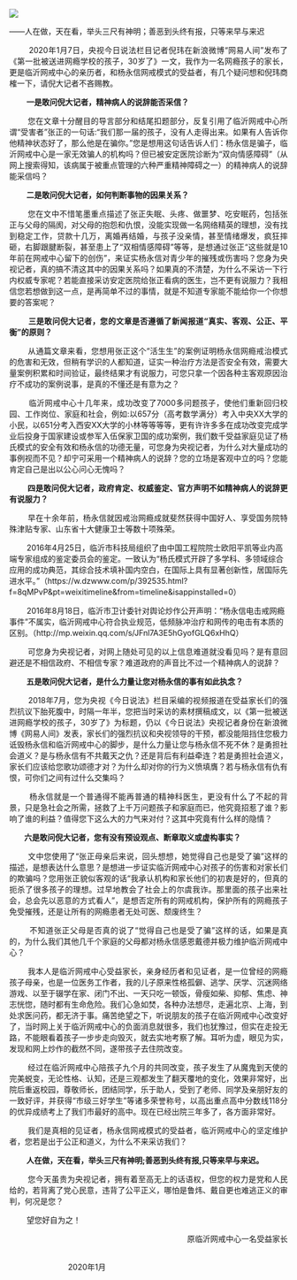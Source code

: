 <p><img src="https://github.com/ZjzMisaka/iaders/img/2020/03/ed95f-0067hHJjly1gaztmyf6bwj30gg099afi.jpg"></p>
<div class="preface">——人在做，天在看，举头三尺有神明；善恶到头终有报，只等来早与来迟</div>
<p><span id="more-8862"></span></p>
<div class="WB_editor_iframe_new">
<p align="justify">​​&nbsp; &nbsp; &nbsp; &nbsp; 2020年1月7日，央视今日说法栏目记者倪玮在新浪微博“网易人间”发布了《第一批被送进网瘾学校的孩子，30岁了》一文，我作为一名网瘾孩子的家长，更是临沂网戒中心的亲历者，和杨永信网戒模式的受益者，有几个疑问想和倪玮商榷一下，请倪大记者不吝赐教。</p>
<p align="justify">&nbsp; &nbsp; &nbsp; &nbsp;<b> 一是敢问倪大记者，精神病人的说辞能否采信？</b></p>
<p align="justify">&nbsp; &nbsp; &nbsp; &nbsp; 您在文章十分醒目的导言部分和结尾扣题部分，反复引用了临沂网戒中心所谓“受害者”张正的一句话:“我们那一届的孩子，没有人走得出来。如果有人告诉你他精神状态好了，那么他是在骗你。”您是想用这句话告诉人们：杨永信是骗子，临沂网戒中心是一家无效骗人的机构吗？但已被安定医院诊断为“双向情感障碍”（从网上搜索得知，该病属于被重点管理的六种严重精神障碍之一）的精神病人的说辞能采信吗？</p>
<p align="justify">&nbsp; &nbsp; &nbsp; &nbsp;<b> 二是敢问倪大记者，如何判断事物的因果关系？</b></p>
<p align="justify">&nbsp; &nbsp; &nbsp; &nbsp; 您在文中不惜笔墨重点描述了张正失眠、头疼、做噩梦、吃安眠药，包括张正与父母的隔阂，对父母的抱怨和仇恨，没能实现做一名网络精英的理想，没有找到稳定工作，贷款十几万，离婚再结婚，与孩子没亲情，甚至情绪爆发，疯狂摔砸，右脚跟腱断裂，甚至患上了“双相情感障碍”等等，是想通过张正“这些就是10年前在网戒中心留下的创伤”，来证实杨永信对青少年的摧残或伤害吗？您身为央视记者，真的搞不清这其中的因果关系吗？如果真的不清楚，为什么不采访一下行内权威专家呢？若能直接采访安定医院给张正看病的医生，岂不更有说服力？我相信您若想做到这一点，是再简单不过的事情，就是不知道专家能不能给你一个你想要的答案呢？</p>
<p align="justify">&nbsp; &nbsp; &nbsp; &nbsp;<b> 三是敢问倪大记者，您的文章是否遵循了新闻报道“真实、客观、公正、平衡”的原则？</b></p>
<p align="justify">&nbsp; &nbsp; &nbsp; &nbsp; 从通篇文章来看，您想用张正这个“活生生”的案例证明杨永信网瘾戒治模式的危害和无效，但稍有学识的人都知道，证实一种治疗方法是否安全有效，需要大量案例积累和时间验证，最终结果才有说服力，可您只拿一个因各种主客观原因治疗不成功的案例说事，是真的不懂还是有意为之？</p>
<p align="justify">&nbsp; &nbsp; &nbsp; &nbsp; 临沂网戒中心十几年来，成功改变了7000多问题孩子，使他们重新回归校园、工作岗位、家庭和社会，例如:以657分（高考数学满分）考入中央XX大学的小民，以651分考入西安XX大学的小林等等等等，更有许许多多在成功改变完成学业后投身于国家建设或参军入伍保家卫国的成功案例，我们数千受益家庭见证了杨氏模式的安全有效和杨永信的功德无量，可您身为央视记者，为什么对大量成功的事例视而不见？却宁可采用一个精神病人的说辞？您的立场是客观中立的吗？您能肯定自己是出以公心问心无愧吗？</p>
<p align="justify">&nbsp; &nbsp; &nbsp; &nbsp;<b> 四是敢问倪大记者，政府肯定、权威鉴定、官方声明不如精神病人的说辞更有说服力？</b></p>
<p align="justify">&nbsp; &nbsp; &nbsp; &nbsp; 早在十余年前，杨永信就因戒治网瘾成就斐然获得中国好人、享受国务院特殊津贴专家、山东省十大健康卫士等数十项殊荣。</p>
<p align="left">&nbsp; &nbsp; &nbsp; &nbsp; 2016年4月25日，临沂市科技局组织了由中国工程院院士欧阳平凯等业内高端专家组成的鉴定委员会的鉴定。一致认为“杨氏模式开辟了多学科、多领域综合应用的成功典范，其综合技术填补国内空白，在国际上具有显著创新性，居国际先进水平。”（https://w.dzwww.com/p/392535.html?f=8qMPvP&amp;pt=weixitimeline&amp;from=timeline&amp;isappinstalled=0）</p>
<p align="left">&nbsp; &nbsp; &nbsp; &nbsp; 2016年8月18日，临沂市卫计委针对舆论炒作公开声明：“杨永信电击戒网瘾事件”不属实，临沂网戒中心符合执业规范，低频脉冲治疗和网传的电击有本质的区别。（http://mp.weixin.qq.com/s/JFnl7A3E5hGyofGLQ6xHhQ）</p>
<p align="justify">&nbsp; &nbsp; &nbsp; &nbsp; 可您身为央视记者，对网上随处可见的以上信息难道就没看见吗？是有意回避还是不相信政府、不相信专家？难道政府的声音比不过一个精神病人的说辞？</p>
<p align="justify">&nbsp; &nbsp; &nbsp; &nbsp;<b> 五是敢问倪大记者，是什么力量让您对杨永信的事有如此执念？</b></p>
<p align="justify">&nbsp; &nbsp; &nbsp; &nbsp; 2018年7月，您为央视《今日说法》栏目采编的视频报道在受益家长们的强烈抗议下胎死腹中，时隔一年半，您把当时采访的素材撰稿成文，以《第一批被送进网瘾学校的孩子，30岁了》为标题，仍以《今日说法》央视记者身份在新浪微博《网易人间》发表，家长们的强烈抗议和央视领导的干预，都没能阻挡住您极力诋毁杨永信和临沂网戒中心的脚步，是什么力量让您与杨永信不死不休？是勇担社会道义？是与杨永信有不共戴天之仇？还是背后有利益牵连？若是勇担社会道义，家长们应该给您歌功颂德才对？为什么却对你的行为义愤填膺？若与杨永信有仇有恨，可你们之间有过什么交集吗？</p>
<p align="justify">&nbsp; &nbsp; &nbsp; &nbsp; 杨永信就是一个普通得不能再普通的精神科医生，更没有什么了不起的背景，只是急社会之所需，拯救了上千万问题孩子和家庭而已，他究竟招惹了谁？影响了谁的利益？值得您下这么大的力气来对付？这其中究竟有什么样的隐情？</p>
<p align="justify">&nbsp; &nbsp; &nbsp; <b>&nbsp;六是敢问倪大记者，您有没有预设观点、断章取义或虚构事实？</b></p>
<p align="justify">&nbsp; &nbsp; &nbsp; &nbsp; 文中您使用了“张正母亲后来说，回头想想，她觉得自己也是受了骗”这样的描述，是想表达什么意思？是想进一步证实临沂网戒中心对孩子的伤害和对家长们的欺骗吗？您用张正貌似客观的话“我承认机构和家长他们的初衷是好的，但真的扼杀了很多孩子的理想。过早地教会了社会上的尔虞我诈。那里面的孩子出来社会，总会先以恶意的方式看人”，是想否定所有的网戒机构，保护所有的网瘾孩子免受摧残，还是让所有的网瘾患者无处可医、颓废终生？</p>
<p align="justify">&nbsp; &nbsp; &nbsp; &nbsp; 不知道张正父母是否真的说了“觉得自己也是受了骗”这样的话，如果是真的，为什么我们其他几千个家庭的父母都对杨永信感恩戴德并极力维护临沂网戒中心？</p>
<p align="justify">&nbsp; &nbsp; &nbsp; &nbsp; 我本人是临沂网戒中心受益家长，亲身经历者和见证者，是一位曾经的网瘾孩子母亲，也是一位医务工作者，我的儿子原来性格孤僻、逃学、厌学、沉迷网络游戏、以至于辍学在家、闭门不出、一天只吃一顿饭，骨瘦如柴、抑郁、焦虑、神志恍惚，随时都有生命危险。我们心急如焚，各种办法想尽，走遍北京、上海，到处求医问药，都无济于事。痛苦绝望之下，听说朋友的孩子在临沂网戒中心改变好了，当时网上关于临沂网戒中心的负面消息就很多，我们也犹豫过，但实在走投无路，不能眼看着孩子一步步走向毁灭，就去实地考察了解。耳听为虚，眼见为实，发现和网上炒作的截然不同，遂带孩子去住院改变。</p>
<p align="justify">&nbsp; &nbsp; &nbsp; &nbsp; 经过在临沂网戒中心陪孩子九个月的共同改变，孩子发生了从魔鬼到天使的完美蜕变，无论性格、认知，还是三观都发生了翻天覆地的变化，效果非常好，出院后重返校园，尊敬师长，团结同学，乐于助人，受到了老师、同学及亲朋好友的一致好评，并获得“市级三好学生”等诸多荣誉称号，以高出重点高中分数线118分的优异成绩考上了我们市最好的高中。现在已经出院三年多了，各方面非常好。</p>
<p align="justify">&nbsp; &nbsp; &nbsp; &nbsp; 我们是真相的见证者，杨永信网戒模式的受益者，临沂网戒中心的坚定维护者，您若是出于公正和道义，为什么不来采访我们？</p>
<p align="justify">&nbsp; &nbsp; &nbsp; &nbsp;<b> 人在做，天在看，举头三尺有神明;善恶到头终有报,只等来早与来迟。</b></p>
<p align="justify">&nbsp; &nbsp; &nbsp; &nbsp; 您今天虽贵为央视记者，拥有着至高无上的话语权，但您的权力是党和人民给的，若背离了党心民意，违背了公平正义，哪怕是鲁炜、戴自更也难逃正义的审判，何况是您？</p>
<p align="justify">&nbsp; &nbsp; &nbsp; &nbsp; 望您好自为之！</p>
<p align="right">原临沂网戒中心一名受益家长</p>
<p align="justify">&nbsp; &nbsp; &nbsp; &nbsp; &nbsp; &nbsp; &nbsp; &nbsp; &nbsp; &nbsp; &nbsp; &nbsp; &nbsp; &nbsp; &nbsp; &nbsp; &nbsp; &nbsp; &nbsp; &nbsp; &nbsp; &nbsp; &nbsp; &nbsp; &nbsp; &nbsp; &nbsp; &nbsp; &nbsp; &nbsp; &nbsp; &nbsp; &nbsp; &nbsp; &nbsp; &nbsp; &nbsp; &nbsp; &nbsp; &nbsp; &nbsp; &nbsp; &nbsp; &nbsp; &nbsp; &nbsp; &nbsp; &nbsp; &nbsp; &nbsp; &nbsp; &nbsp; &nbsp; &nbsp; &nbsp; &nbsp; &nbsp; &nbsp; &nbsp; &nbsp; &nbsp; &nbsp; &nbsp; &nbsp; &nbsp; &nbsp; &nbsp; &nbsp; &nbsp; &nbsp; &nbsp; &nbsp; &nbsp; &nbsp; &nbsp; &nbsp; &nbsp; &nbsp;2020年1月​​​​</p>